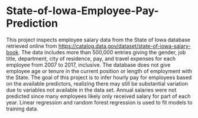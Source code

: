 # State-of-Iowa-Employee-Pay-Prediction
This project inspects employee salary data from the State of Iowa database retrieved online from https://catalog.data.gov/dataset/state-of-iowa-salary-book. The data includes more than 500,000 entries giving the gender, job title,  department, city of residence, pay, and travel expenses for each employee from  2007 to 2017, inclusive. The database does not give employee age or tenure in  the current position or length of employment with the State. The goal of this  project is to infer hourly pay for employees based on the available  predictors, realizing there may still be substantial variation due to variables not available in the data set. Annual salaries were not predicted since many employees likely only received salary for part of each year. Linear regression and random forest regression is used to fit models to training data.
